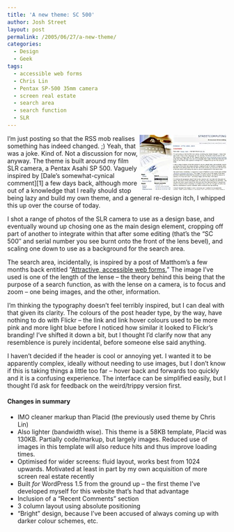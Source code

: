 ```yaml
---
title: 'A new theme: SC 500'
author: Josh Street
layout: post
permalink: /2005/06/27/a-new-theme/
categories:
  - Design
  - Geek
tags:
  - accessible web forms
  - Chris Lin
  - Pentax SP-500 35mm camera
  - screen real estate
  - search area
  - search function
  - SLR
---
```

<img src="/blog/wp-content/2005/06/sc500livescreenshot.jpg" alt="A screenshot of the new theme" style="float:right;" />  
I&#8217;m just posting so that the RSS mob realises something has indeed changed. ;) Yeah, that was a joke. Kind of. Not a discussion for now, anyway. The theme is built around my film SLR camera, a Pentax Asahi SP 500. Vaguely inspired by [Dale&#8217;s somewhat-cynical comment][1] a few days back, although more out of a knowledge that I really should stop being lazy and build my own theme, and a general re-design itch, I whipped this up over the course of today.

I shot a range of photos of the SLR camera to use as a design base, and eventually wound up chosing one as the main design element, cropping off part of another to integrate within that after some editing (that&#8217;s the &#8220;SC 500&#8243; and serial number you see burnt onto the front of the lens bevel), and scaling one down to use as a background for the search area.

The search area, incidentally, is inspired by a post of Matthom&#8217;s a few months back entitled &#8220;[Attractive, accessible web forms.][2]&#8221; The image I&#8217;ve used is one of the length of the lense &#8211; the theory behind this being that the purpose of a search function, as with the lense on a camera, is to focus and zoom &#8211; one being images, and the other, information.

I&#8217;m thinking the typography doesn&#8217;t feel terribly inspired, but I can deal with that given its clarity. The colours of the post header type, by the way, have nothing to do with Flickr &#8211; the link and link hover colours used to be more pink and more light blue before I noticed how similar it looked to Flickr&#8217;s branding! I&#8217;ve shifted it down a bit, but I thought I&#8217;d clarify now that any resemblence is purely incidental, before someone else said anything.

I haven&#8217;t decided if the header is cool or annoying yet. I wanted it to be apparently complex, ideally without needing to use images, but I don&#8217;t know if this is taking things a little too far &#8211; hover back and forwards too quickly and it is a confusing experience. The interface can be simplified easily, but I thought I&#8217;d ask for feedback on the weird/trippy version first.

#### Changes in summary

*   IMO cleaner markup than Placid (the previously used theme by Chris Lin)
*   Also lighter (bandwidth wise). This theme is a 58KB template, Placid was 130KB. Partially code/markup, but largely images. Reduced use of images in this template will also reduce hits and thus improve loading times.
*   Optimised for wider screens: fluid layout, works best from 1024 upwards. Motivated at least in part by my own acquisition of more screen real estate recently
*   Built *for* WordPress 1.5 from the ground up &#8211; the first theme I&#8217;ve developed myself for this website that&#8217;s had that advantage
*   Inclusion of a &#8220;Recent Comments&#8221; section
*   3 column layout using absolute positioning
*   &#8220;Bright&#8221; design, because I&#8217;ve been accused of always coming up with darker colour schemes, etc.

 [1]: http://www.joahua.com/blog/2005/06/21/any-excuse-for-cake#comment-4032
 [2]: http://matthom.com/archive/2005/04/28/01
